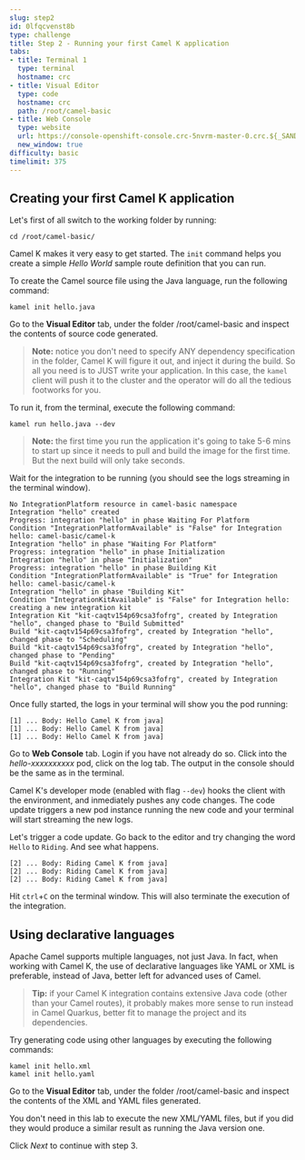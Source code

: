 ```yaml
---
slug: step2
id: 0lfqcvenst8b
type: challenge
title: Step 2 - Running your first Camel K application
tabs:
- title: Terminal 1
  type: terminal
  hostname: crc
- title: Visual Editor
  type: code
  hostname: crc
  path: /root/camel-basic
- title: Web Console
  type: website
  url: https://console-openshift-console.crc-5nvrm-master-0.crc.${_SANDBOX_ID}.instruqt.io
  new_window: true
difficulty: basic
timelimit: 375
---
```

## Creating your first Camel K application
Let's first of all switch to the working folder by running:

```
cd /root/camel-basic/
```

Camel K makes it very easy to get started. The `init` command helps you create a simple *Hello World* sample route definition that you can run.

To create the Camel source file using the Java language, run the following command:

```
kamel init hello.java
```

Go to the **Visual Editor** tab, under the folder /root/camel-basic and inspect the contents of source code generated.

> **Note:** notice you don't need to specify ANY dependency specification in the folder, Camel K will figure it out, and inject it during the build. So all you need is to JUST write your application. In this case, the `kamel` client will push it to the cluster and the operator will do all the tedious footworks for you.

To run it, from the terminal, execute the following command:

```
kamel run hello.java --dev
```

> **Note:** the first time you run the application it's going to take 5-6 mins to start up since it needs to pull and build the image for the first time. But the next build will only take seconds.

Wait for the integration to be running (you should see the logs streaming in the terminal window).
```
No IntegrationPlatform resource in camel-basic namespace
Integration "hello" created
Progress: integration "hello" in phase Waiting For Platform
Condition "IntegrationPlatformAvailable" is "False" for Integration hello: camel-basic/camel-k
Integration "hello" in phase "Waiting For Platform"
Progress: integration "hello" in phase Initialization
Integration "hello" in phase "Initialization"
Progress: integration "hello" in phase Building Kit
Condition "IntegrationPlatformAvailable" is "True" for Integration hello: camel-basic/camel-k
Integration "hello" in phase "Building Kit"
Condition "IntegrationKitAvailable" is "False" for Integration hello: creating a new integration kit
Integration Kit "kit-caqtv154p69csa3fofrg", created by Integration "hello", changed phase to "Build Submitted"
Build "kit-caqtv154p69csa3fofrg", created by Integration "hello", changed phase to "Scheduling"
Build "kit-caqtv154p69csa3fofrg", created by Integration "hello", changed phase to "Pending"
Build "kit-caqtv154p69csa3fofrg", created by Integration "hello", changed phase to "Running"
Integration Kit "kit-caqtv154p69csa3fofrg", created by Integration "hello", changed phase to "Build Running"
```

Once fully started, the logs in your terminal will show you the pod running:

```
[1] ... Body: Hello Camel K from java]
[1] ... Body: Hello Camel K from java]
[1] ... Body: Hello Camel K from java]
```

Go to  **Web Console** tab. Login if you have not already do so. Click into the *hello-xxxxxxxxxx* pod, click on the log tab. The output in the console should be the same as in the terminal.

Camel K's developer mode (enabled with flag `--dev`) hooks the client with the environment, and inmediately pushes any code changes. The code update triggers a new pod instance running the new code and your terminal will start streaming the new logs.

Let's trigger a code update. Go back to the editor and try changing the word `Hello` to  `Riding`. And see what happens.


```
[2] ... Body: Riding Camel K from java]
[2] ... Body: Riding Camel K from java]
[2] ... Body: Riding Camel K from java]
```

Hit `ctrl`+`C` on the terminal window. This will also terminate the execution of the integration.

## Using declarative languages

Apache Camel supports multiple languages, not just Java. In fact, when working with Camel K, the use of declarative languages like YAML or XML is preferable, instead of Java, better left for advanced uses of Camel.

 > **Tip:** if your Camel K integration contains extensive Java code (other than your Camel routes), it probably makes more sense to run instead in Camel Quarkus, better fit to manage the project and its dependencies.

Try generating code using other languages by executing the following commands:

```
kamel init hello.xml
kamel init hello.yaml

```

Go to the **Visual Editor** tab, under the folder /root/camel-basic and inspect the contents of the XML and YAML files generated.

You don't need in this lab to execute the new XML/YAML files, but if you did they would produce a similar result as running the Java version one.

Click *Next* to continue with step 3.